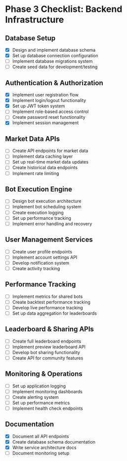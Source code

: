 
# Phase 3 Checklist: Backend Infrastructure

## Database Setup
- [x] Design and implement database schema
- [x] Set up database connection configuration
- [ ] Implement database migrations system
- [ ] Create seed data for development/testing

## Authentication & Authorization
- [x] Implement user registration flow
- [x] Implement login/logout functionality
- [x] Set up JWT token system
- [ ] Implement role-based access control
- [ ] Create password reset functionality
- [x] Implement session management

## Market Data APIs
- [ ] Create API endpoints for market data
- [ ] Implement data caching layer
- [ ] Set up real-time market data updates
- [ ] Create historical data endpoints
- [ ] Implement rate limiting

## Bot Execution Engine
- [ ] Design bot execution architecture
- [ ] Implement bot scheduling system
- [ ] Create execution logging
- [ ] Set up performance tracking
- [ ] Implement error handling and recovery

## User Management Services
- [ ] Create user profile endpoints
- [ ] Implement account settings API
- [ ] Develop notification system
- [ ] Create activity tracking

## Performance Tracking
- [ ] Implement metrics for shared bots
- [ ] Create backtest performance tracking
- [ ] Develop live performance tracking
- [ ] Set up data aggregation for leaderboards

## Leaderboard & Sharing APIs
- [ ] Create full leaderboard endpoints
- [ ] Implement preview leaderboard API
- [ ] Develop bot sharing functionality
- [ ] Create API for community features

## Monitoring & Operations
- [ ] Set up application logging
- [ ] Implement monitoring dashboards
- [ ] Create alerting system
- [ ] Set up performance metrics
- [ ] Implement health check endpoints

## Documentation
- [x] Document all API endpoints
- [x] Create database schema documentation
- [x] Write service architecture docs
- [ ] Document monitoring setup

